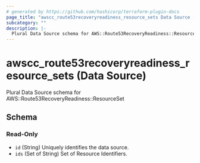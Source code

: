 ```yaml
---
# generated by https://github.com/hashicorp/terraform-plugin-docs
page_title: "awscc_route53recoveryreadiness_resource_sets Data Source - terraform-provider-awscc"
subcategory: ""
description: |-
  Plural Data Source schema for AWS::Route53RecoveryReadiness::ResourceSet
---
```


# awscc_route53recoveryreadiness_resource_sets (Data Source)

Plural Data Source schema for AWS::Route53RecoveryReadiness::ResourceSet



<!-- schema generated by tfplugindocs -->
## Schema

### Read-Only

- `id` (String) Uniquely identifies the data source.
- `ids` (Set of String) Set of Resource Identifiers.
